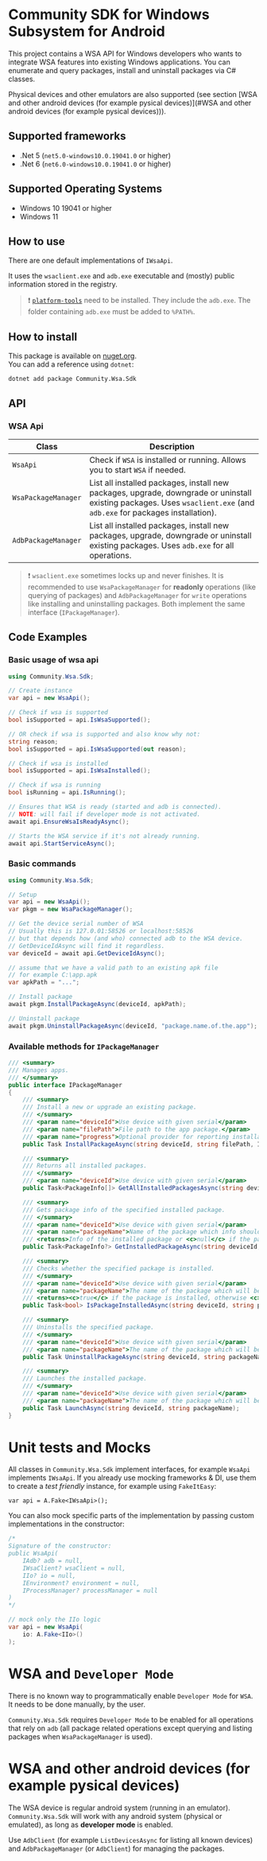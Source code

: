 # Community SDK for Windows Subsystem for Android

This project contains a WSA API for Windows developers who wants to integrate WSA 
features into existing Windows applications. You can enumerate and query packages, install and uninstall packages via C# classes.

Physical devices and other emulators are also supported (see section [WSA and other android devices (for example pysical devices)](#WSA and other android devices (for example pysical devices))).

## Supported frameworks

- .Net 5 (`net5.0-windows10.0.19041.0` or higher)
- .Net 6 (`net6.0-windows10.0.19041.0` or higher)

## Supported Operating Systems

- Windows 10 19041 or higher
- Windows 11

## How to use

There are one default implementations of `IWsaApi`.

It uses the `wsaclient.exe` and `adb.exe` executable and (mostly) public information stored in the registry.

> :exclamation: [`platform-tools`](https://developer.android.com/studio/releases/platform-tools) need to be installed. They include the `adb.exe`. The folder containing `adb.exe` must be added to `%PATH%`.

## How to install

This package is available on [nuget.org](https://www.nuget.org/packages/Community.Wsa.Sdk).  
You can add a reference using `dotnet`:

```shell
dotnet add package Community.Wsa.Sdk
```

## API

### WSA Api

| Class               | Description                                                                                                                                                           |
| ------------------- | --------------------------------------------------------------------------------------------------------------------------------------------------------------------- |
| `WsaApi`            | Check if `WSA` is installed or running. Allows you to start `WSA` if needed.                                                                                          |
| `WsaPackageManager` | List all installed packages, install new packages, upgrade, downgrade or uninstall existing packages. Uses `wsaclient.exe` (and `adb.exe` for packages installation). |
| `AdbPackageManager` | List all installed packages, install new packages, upgrade, downgrade or uninstall existing packages. Uses `adb.exe` for all operations.                              |

> :exclamation: `wsaclient.exe` sometimes locks up and never finishes. It is recommended to use `WsaPackageManager` for **readonly** operations (like querying of packages) and `AdbPackageManager` for `write` operations like installing and uninstalling packages. Both implement the same interface (`IPackageManager`).

## Code Examples

### Basic usage of wsa api

```csharp
using Community.Wsa.Sdk;

// Create instance
var api = new WsaApi();

// Check if wsa is supported
bool isSupported = api.IsWsaSupported();

// OR check if wsa is supported and also know why not:
string reason;
bool isSupported = api.IsWsaSupported(out reason);

// Check if wsa is installed
bool isSupported = api.IsWsaInstalled();

// Check if wsa is running
bool isRunning = api.IsRunning();

// Ensures that WSA is ready (started and adb is connected).
// NOTE: will fail if developer mode is not activated.
await api.EnsureWsaIsReadyAsync();

// Starts the WSA service if it's not already running.
await api.StartServiceAsync();
```

### Basic commands

```csharp
using Community.Wsa.Sdk;

// Setup
var api = new WsaApi();
var pkgm = new WsaPackageManager();

// Get the device serial number of WSA
// Usually this is 127.0.01:58526 or localhost:58526
// but that depends how (and who) connected adb to the WSA device.
// GetDeviceIdAsync will find it regardless.
var deviceId = await api.GetDeviceIdAsync();

// assume that we have a valid path to an existing apk file
// for example C:\app.apk
var apkPath = "..."; 

// Install package
await pkgm.InstallPackageAsync(deviceId, apkPath);

// Uninstall package 
await pkgm.UninstallPackageAsync(deviceId, "package.name.of.the.app");
```

### Available methods for `IPackageManager`

```csharp
/// <summary>
/// Manages apps.
/// </summary>
public interface IPackageManager
{
    /// <summary>
    /// Install a new or upgrade an existing package.
    /// </summary>
    /// <param name="deviceId">Use device with given serial</param>
    /// <param name="filePath">File path to the app package.</param>
    /// <param name="progress">Optional provider for reporting installation updates.</param>
    public Task InstallPackageAsync(string deviceId, string filePath, IProgress<string>? progress = null);

    /// <summary>
    /// Returns all installed packages.
    /// </summary>
    /// <param name="deviceId">Use device with given serial</param>
    public Task<PackageInfo[]> GetAllInstalledPackagesAsync(string deviceId);

    /// <summary>
    /// Gets package info of the specified installed package.
    /// </summary>
    /// <param name="deviceId">Use device with given serial</param>
    /// <param name="packageName">Name of the package which info should be fetched.</param>
    /// <returns>Info of the installed package or <c>null</c> if the package isn't installed.</returns>
    public Task<PackageInfo?> GetInstalledPackageAsync(string deviceId, string packageName);

    /// <summary>
    /// Checks whether the specified package is installed.
    /// </summary>
    /// <param name="deviceId">Use device with given serial</param>
    /// <param name="packageName">The name of the package which will be checked.</param>
    /// <returns><c>true</c> if the package is installed, otherwise <c>false</c>.</returns>
    public Task<bool> IsPackageInstalledAsync(string deviceId, string packageName);

    /// <summary>
    /// Uninstalls the specified package.
    /// </summary>
    /// <param name="deviceId">Use device with given serial</param>
    /// <param name="packageName">The name of the package which will be uninstalled.</param>
    public Task UninstallPackageAsync(string deviceId, string packageName);

    /// <summary>
    /// Launches the installed package.
    /// </summary>
    /// <param name="deviceId">Use device with given serial</param>
    /// <param name="packageName">The name of the package which will be launched.</param>
    public Task LaunchAsync(string deviceId, string packageName);
}
```

# Unit tests and Mocks

All classes in `Community.Wsa.Sdk` implement interfaces, for example `WsaApi` implements `IWsaApi`. If you already use mocking frameworks & DI, use them to create a *test friendly* instance, for example using `FakeItEasy`:

```
var api = A.Fake<IWsaApi>();
```

You can also mock specific parts of the implementation by passing custom implementations in the constructor:

```csharp
/*
Signature of the constructor:
public WsaApi(
    IAdb? adb = null,
    IWsaClient? wsaClient = null,
    IIo? io = null,
    IEnvironment? environment = null,
    IProcessManager? processManager = null
)
*/

// mock only the IIo logic
var api = new WsaApi(
    io: A.Fake<IIo>()
);
```

# WSA and `Developer Mode`

There is no known way to programmatically enable `Developer Mode` for `WSA`. It needs to be done manually, by the user.

`Community.Wsa.Sdk` requires `Developer Mode` to be enabled for all operations that rely on `adb` (all package related operations except querying and listing packages when `WsaPackageManager` is used).

# WSA and other android devices (for example pysical devices)

The WSA device is regular android system (running in an emulator). `Community.Wsa.Sdk` will work with any android system (physical or emulated), as long as **developer mode** is enabled.

Use `AdbClient` (for example `ListDevicesAsync` for listing all known devices) and `AdbPackageManager` (or `AdbClient`) for managing the packages.
